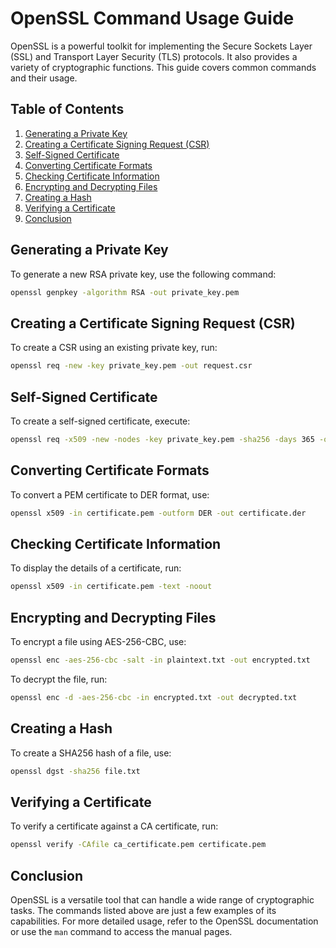 # OpenSSL Command Usage Guide

OpenSSL is a powerful toolkit for implementing the Secure Sockets Layer (SSL) and Transport Layer Security (TLS) protocols. It also provides a variety of cryptographic functions. This guide covers common commands and their usage.

## Table of Contents

1. [Generating a Private Key](#generating-a-private-key)
2. [Creating a Certificate Signing Request (CSR)](#creating-a-certificate-signing-request-csr)
3. [Self-Signed Certificate](#self-signed-certificate)
4. [Converting Certificate Formats](#converting-certificate-formats)
5. [Checking Certificate Information](#checking-certificate-information)
6. [Encrypting and Decrypting Files](#encrypting-and-decrypting-files)
7. [Creating a Hash](#creating-a-hash)
8. [Verifying a Certificate](#verifying-a-certificate)
9. [Conclusion](#conclusion)

## Generating a Private Key

To generate a new RSA private key, use the following command:

```bash
openssl genpkey -algorithm RSA -out private_key.pem
```

## Creating a Certificate Signing Request (CSR)

To create a CSR using an existing private key, run:

```bash
openssl req -new -key private_key.pem -out request.csr
```

## Self-Signed Certificate

To create a self-signed certificate, execute:

```bash
openssl req -x509 -new -nodes -key private_key.pem -sha256 -days 365 -out certificate.pem
```

## Converting Certificate Formats

To convert a PEM certificate to DER format, use:

```bash
openssl x509 -in certificate.pem -outform DER -out certificate.der
```

## Checking Certificate Information

To display the details of a certificate, run:

```bash
openssl x509 -in certificate.pem -text -noout
```

## Encrypting and Decrypting Files

To encrypt a file using AES-256-CBC, use:

```bash
openssl enc -aes-256-cbc -salt -in plaintext.txt -out encrypted.txt
```

To decrypt the file, run:

```bash
openssl enc -d -aes-256-cbc -in encrypted.txt -out decrypted.txt
```

## Creating a Hash

To create a SHA256 hash of a file, use:

```bash
openssl dgst -sha256 file.txt
```

## Verifying a Certificate

To verify a certificate against a CA certificate, run:

```bash
openssl verify -CAfile ca_certificate.pem certificate.pem
```

## Conclusion

OpenSSL is a versatile tool that can handle a wide range of cryptographic tasks. The commands listed above are just a few examples of its capabilities. For more detailed usage, refer to the OpenSSL documentation or use the `man` command to access the manual pages.
